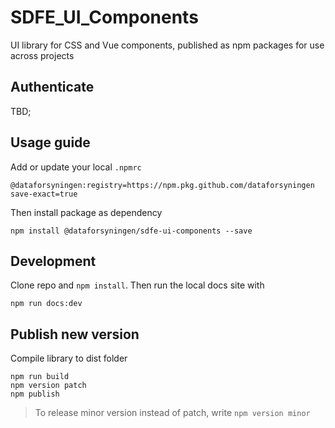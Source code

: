 # SDFE_UI_Components
UI library for CSS and Vue components, published as npm packages for use across projects

## Authenticate

TBD;

## Usage guide

Add or update your local `.npmrc`

```
@dataforsyningen:registry=https://npm.pkg.github.com/dataforsyningen
save-exact=true
```

Then install package as dependency
```
npm install @dataforsyningen/sdfe-ui-components --save
```

## Development

Clone repo and `npm install`. Then run the local docs site with 

```
npm run docs:dev
```

## Publish new version

Compile library to dist folder

```
npm run build
npm version patch
npm publish
```

> To release minor version instead of patch, write `npm version minor`